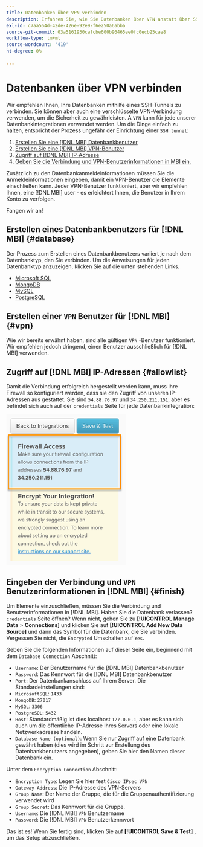 ```yaml
---
title: Datenbanken über VPN verbinden
description: Erfahren Sie, wie Sie Datenbanken über VPN anstatt über SSH-Tunnel verbinden.
exl-id: c7aa564d-42de-426e-92e9-f6e250a6abba
source-git-commit: 03a5161930cafcbe600b96465ee0fc0ecb25cae8
workflow-type: tm+mt
source-wordcount: '419'
ht-degree: 0%

---
```


# Datenbanken über VPN verbinden

Wir empfehlen Ihnen, Ihre Datenbanken mithilfe eines SSH-Tunnels zu verbinden. Sie können aber auch eine verschlüsselte VPN-Verbindung verwenden, um die Sicherheit zu gewährleisten. A `VPN` kann für jede unserer Datenbankintegrationen verwendet werden. Um die Dinge einfach zu halten, entspricht der Prozess ungefähr der Einrichtung einer `SSH tunnel`:

1. [Erstellen Sie eine [!DNL MBI] Datenbankbenutzer](#database)
1. [Erstellen Sie eine [!DNL MBI] VPN-Benutzer](#vpn)
1. [Zugriff auf [!DNL MBI] IP-Adresse](#allowlist)
1. [Geben Sie die Verbindung und VPN-Benutzerinformationen in MBI ein.](#finish)

Zusätzlich zu den Datenbankanmeldeinformationen müssen Sie die Anmeldeinformationen eingeben, damit ein VPN-Benutzer die Elemente einschließen kann. Jeder VPN-Benutzer funktioniert, aber wir empfehlen Ihnen, eine [!DNL MBI] user - es erleichtert Ihnen, die Benutzer in Ihrem Konto zu verfolgen.

Fangen wir an!

## Erstellen eines Datenbankbenutzers für [!DNL MBI] {#database}

Der Prozess zum Erstellen eines Datenbankbenutzers variiert je nach dem Datenbanktyp, den Sie verbinden. Um die Anweisungen für jeden Datenbanktyp anzuzeigen, klicken Sie auf die unten stehenden Links.

* [Microsoft SQL](../integrations/microsoft-sql-server.md)
* [MongoDB](../integrations/databases-via-a-vpn.md)
* [MySQL](../integrations/mysql-via-a-direct-connection.md)
* [PostgreSQL](../integrations/postgresql.md)

## Erstellen einer `VPN` Benutzer für [!DNL MBI] {#vpn}

Wie wir bereits erwähnt haben, sind alle gültigen `VPN` -Benutzer funktioniert. Wir empfehlen jedoch dringend, einen Benutzer ausschließlich für [!DNL MBI] verwenden.

## Zugriff auf [!DNL MBI] IP-Adressen {#allowlist}

Damit die Verbindung erfolgreich hergestellt werden kann, muss Ihre Firewall so konfiguriert werden, dass sie den Zugriff von unseren IP-Adressen aus gestattet. Sie sind `54.88.76.97` und `34.250.211.151`, aber es befindet sich auch auf der `credentials` Seite für jede Datenbankintegration:

![MBI_Allow_Access_IPs.png](../../../assets/MBI_allow_access_IPs.png)

## Eingeben der Verbindung und `VPN` Benutzerinformationen in [!DNL MBI] {#finish}

Um Elemente einzuschließen, müssen Sie die Verbindung und Benutzerinformationen in [!DNL MBI]. Haben Sie die Datenbank verlassen? `credentials` Seite öffnen? Wenn nicht, gehen Sie zu **[!UICONTROL Manage Data** > **Connections]** und klicken Sie auf **[!UICONTROL Add New Data Source]** und dann das Symbol für die Datenbank, die Sie verbinden. Vergessen Sie nicht, die `Encrypted` Umschalten auf `Yes`.

Geben Sie die folgenden Informationen auf dieser Seite ein, beginnend mit dem `Database Connection` Abschnitt:

* `Username`: Der Benutzername für die [!DNL MBI] Datenbankbenutzer
* `Password`: Das Kennwort für die [!DNL MBI] Datenbankbenutzer
* `Port`: Der Datenbankanschluss auf Ihrem Server. Die Standardeinstellungen sind:
* `MicrosoftSQL`: `1433`
* `MongoDB`: `27017`
* `MySQL`: `3306`
* `PostgreSQL`: `5432`
* `Host`: Standardmäßig ist dies localhost `127.0.0.1`, aber es kann sich auch um die öffentliche IP-Adresse Ihres Servers oder eine lokale Netzwerkadresse handeln.
* `Database Name (optional)`: Wenn Sie nur Zugriff auf eine Datenbank gewährt haben (dies wird im Schritt zur Erstellung des Datenbankbenutzers angegeben), geben Sie hier den Namen dieser Datenbank ein.

Unter dem `Encryption Connection` Abschnitt:

* `Encryption Type`: Legen Sie hier fest `Cisco IPsec VPN`
* `Gateway Address`: Die IP-Adresse des VPN-Servers
* `Group Name`: Der Name der Gruppe, die für die Gruppenauthentifizierung verwendet wird
* `Group Secret`: Das Kennwort für die Gruppe.
* `Username`: Die [!DNL MBI] `VPN` Benutzername
* `Password`: Die [!DNL MBI] `VPN` Benutzerkennwort

Das ist es! Wenn Sie fertig sind, klicken Sie auf **[!UICONTROL Save & Test]** , um das Setup abzuschließen.
